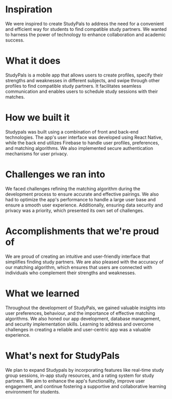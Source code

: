 # Inspiration
We were inspired to create StudyPals to address the need for a convenient and efficient way for students to find compatible study partners. We wanted to harness the power of technology to enhance collaboration and academic success.

# What it does
StudyPals is a mobile app that allows users to create profiles, specify their strengths and weaknesses in different subjects, and swipe through other profiles to find compatible study partners. It facilitates seamless communication and enables users to schedule study sessions with their matches.

# How we built it
Studypals was built using a combination of front and back-end technologies. The app's user interface was developed using React Native, while the back end utilizes Firebase to handle user profiles, preferences, and matching algorithms. We also implemented secure authentication mechanisms for user privacy.

# Challenges we ran into
We faced challenges refining the matching algorithm during the development process to ensure accurate and effective pairings. We also had to optimize the app's performance to handle a large user base and ensure a smooth user experience. Additionally, ensuring data security and privacy was a priority, which presented its own set of challenges.

# Accomplishments that we're proud of
We are proud of creating an intuitive and user-friendly interface that simplifies finding study partners. We are also pleased with the accuracy of our matching algorithm, which ensures that users are connected with individuals who complement their strengths and weaknesses.

# What we learned
Throughout the development of StudyPals, we gained valuable insights into user preferences, behaviour, and the importance of effective matching algorithms. We also honed our app development, database management, and security implementation skills. Learning to address and overcome challenges in creating a reliable and user-centric app was a valuable experience.

# What's next for StudyPals
We plan to expand Studypals by incorporating features like real-time study group sessions, in-app study resources, and a rating system for study partners. We aim to enhance the app's functionality, improve user engagement, and continue fostering a supportive and collaborative learning environment for students.
